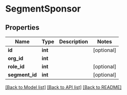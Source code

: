 # SegmentSponsor

## Properties
Name | Type | Description | Notes
------------ | ------------- | ------------- | -------------
**id** | **int** |  | [optional] 
**org_id** | **int** |  | 
**role_id** | **int** |  | [optional] 
**segment_id** | **int** |  | [optional] 

[[Back to Model list]](../README.md#documentation-for-models) [[Back to API list]](../README.md#documentation-for-api-endpoints) [[Back to README]](../README.md)


